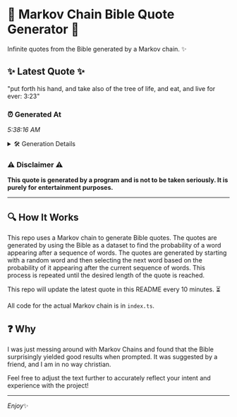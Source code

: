 # 📖 Markov Chain Bible Quote Generator 📖

Infinite quotes from the Bible generated by a Markov chain. ✨

## ✨ Latest Quote ✨
"put forth his hand, and take also of the tree of life, and eat, and live for ever: 3:23"

### ⏰ Generated At
*5:38:16 AM*

<details>
    <summary>🛠️ Generation Details</summary>
    <p>
        <strong>🌱 Seed:</strong> put<br>
        <strong>🔄 Iterations:</strong> 18<br>
        <strong>📜 Context History:</strong><br>[ put ]: forth<br>[ put, forth ]: his<br>[ put, forth, his ]: hand,<br>[ put, forth, his, hand, ]: and<br>[ put, forth, his, hand,, and ]: take<br>[ put, forth, his, hand,, and, take ]: also<br>[ forth, his, hand,, and, take, also ]: of<br>[ his, hand,, and, take, also, of ]: the<br>[ hand,, and, take, also, of, the ]: tree<br>[ and, take, also, of, the, tree ]: of<br>[ take, also, of, the, tree, of ]: life,<br>[ also, of, the, tree, of, life, ]: and<br>[ of, the, tree, of, life,, and ]: eat,<br>[ the, tree, of, life,, and, eat, ]: and<br>[ tree, of, life,, and, eat,, and ]: live<br>[ of, life,, and, eat,, and, live ]: for<br>[ life,, and, eat,, and, live, for ]: ever:<br>[ and, eat,, and, live, for, ever: ]: 3:23<br>
    </p>
</details>

### ⚠️ Disclaimer ⚠️
**This quote is generated by a program and is not to be taken seriously. It is purely for entertainment purposes.**

---

## 🔍 How It Works

This repo uses a Markov chain to generate Bible quotes. The quotes are generated by using the Bible as a dataset to find the probability of a word appearing after a sequence of words. The quotes are generated by starting with a random word and then selecting the next word based on the probability of it appearing after the current sequence of words. This process is repeated until the desired length of the quote is reached.

This repo will update the latest quote in this README every 10 minutes. ⏳

All code for the actual Markov chain is in `index.ts`.

## ❓ Why

I was just messing around with Markov Chains and found that the Bible surprisingly yielded good results when prompted. 
It was suggested by a friend, and I am in no way christian.

Feel free to adjust the text further to accurately reflect your intent and experience with the project!

---

*Enjoy*✨
